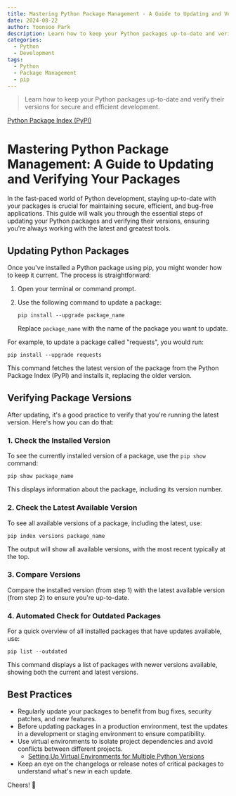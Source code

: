 ```yaml
---
title: Mastering Python Package Management - A Guide to Updating and Verifying Your Packages
date: 2024-08-22
author: Yoonsoo Park
description: Learn how to keep your Python packages up-to-date and verify their versions for secure and efficient development.
categories:
  - Python
  - Development
tags:
  - Python
  - Package Management
  - pip
---
```


> Learn how to keep your Python packages up-to-date and verify their versions for secure and efficient development.

[Python Package Index (PyPI)](https://pypi.org/)

# Mastering Python Package Management: A Guide to Updating and Verifying Your Packages

In the fast-paced world of Python development, staying up-to-date with your packages is crucial for maintaining secure, efficient, and bug-free applications. This guide will walk you through the essential steps of updating your Python packages and verifying their versions, ensuring you're always working with the latest and greatest tools.

## Updating Python Packages

Once you've installed a Python package using pip, you might wonder how to keep it current. The process is straightforward:

1. Open your terminal or command prompt.
2. Use the following command to update a package:

   ```
   pip install --upgrade package_name
   ```

   Replace `package_name` with the name of the package you want to update.

For example, to update a package called "requests", you would run:

```
pip install --upgrade requests
```

This command fetches the latest version of the package from the Python Package Index (PyPI) and installs it, replacing the older version.

## Verifying Package Versions

After updating, it's a good practice to verify that you're running the latest version. Here's how you can do that:

### 1. Check the Installed Version

To see the currently installed version of a package, use the `pip show` command:

```
pip show package_name
```

This displays information about the package, including its version number.

### 2. Check the Latest Available Version

To see all available versions of a package, including the latest, use:

```
pip index versions package_name
```

The output will show all available versions, with the most recent typically at the top.

### 3. Compare Versions

Compare the installed version (from step 1) with the latest available version (from step 2) to ensure you're up-to-date.

### 4. Automated Check for Outdated Packages

For a quick overview of all installed packages that have updates available, use:

```
pip list --outdated
```

This command displays a list of packages with newer versions available, showing both the current and latest versions.

## Best Practices

- Regularly update your packages to benefit from bug fixes, security patches, and new features.
- Before updating packages in a production environment, test the updates in a development or staging environment to ensure compatibility.
- Use virtual environments to isolate project dependencies and avoid conflicts between different projects.
  - [Setting Up Virtual Environments for Multiple Python Versions](https://www.yopa.page/blog/2023-04-17-setting-up-virtual-environments-for-multiple-python-versions.html)
- Keep an eye on the changelogs or release notes of critical packages to understand what's new in each update.

Cheers! 🍺
